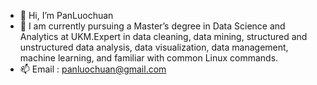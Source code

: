 - 👋 Hi, I’m PanLuochuan
- 👀 I am currently pursuing a Master’s degree in Data Science and Analytics at UKM.Expert in data cleaning, data mining, structured and unstructured data analysis, data visualization, data management, machine learning, and familiar with common Linux commands.
- 📫 Email : panluochuan@gmail.com

<!---
PanLuochuan/PanLuochuan is a ✨ special ✨ repository because its `README.md` (this file) appears on your GitHub profile.
You can click the Preview link to take a look at your changes.
--->
